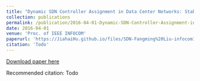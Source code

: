 ```yaml
---
title: "Dynamic SDN Controller Assignment in Data Center Networks: Stable Matching with Transfers"
collection: publications
permalink: /publication/2016-04-01-Dynamic-SDN-Controller-Assignment-in-Data-Center-Networks:-Stable-Matching-with-Transfers
date: 2016-04-01
venue: 'Proc. of IEEE INFOCOM'
paperurl: 'https://JiahaiHu.github.io/files/SDN-Fangming%20Liu-infocom16.pdf'
citation: 'Todo'
---
```


<a href='https://JiahaiHu.github.io/files/SDN-Fangming%20Liu-infocom16.pdf'>Download paper here</a>

Recommended citation: Todo